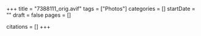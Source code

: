 +++
title = "7388111_orig.avif"
tags = ["Photos"]
categories = []
startDate = ""
draft = false
pages = []

citations = []
+++
